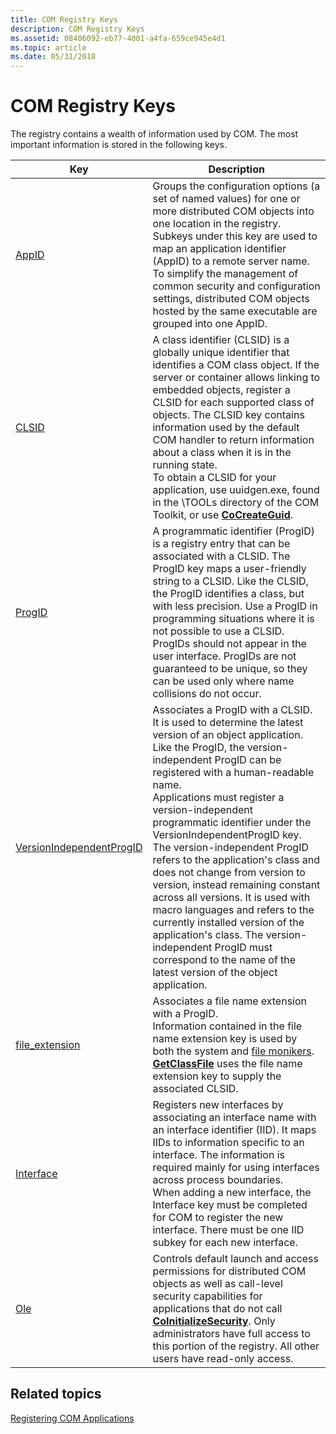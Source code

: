 ```yaml
---
title: COM Registry Keys
description: COM Registry Keys
ms.assetid: 08406092-eb77-4001-a4fa-659ce945e4d1
ms.topic: article
ms.date: 05/31/2018
---
```


# COM Registry Keys

The registry contains a wealth of information used by COM. The most important information is stored in the following keys.



| Key                                                                 | Description                                                                                                                                                                                                                                                                                                                                                                                                                                                                                                                                                                                                                                                                                                                       |
|---------------------------------------------------------------------|-----------------------------------------------------------------------------------------------------------------------------------------------------------------------------------------------------------------------------------------------------------------------------------------------------------------------------------------------------------------------------------------------------------------------------------------------------------------------------------------------------------------------------------------------------------------------------------------------------------------------------------------------------------------------------------------------------------------------------------|
| [AppID](appid-key.md)<br/>                                   | Groups the configuration options (a set of named values) for one or more distributed COM objects into one location in the registry. Subkeys under this key are used to map an application identifier (AppID) to a remote server name. To simplify the management of common security and configuration settings, distributed COM objects hosted by the same executable are grouped into one AppID.<br/>                                                                                                                                                                                                                                                                                                                      |
| [CLSID](clsid-key-hklm.md)<br/>                              | A class identifier (CLSID) is a globally unique identifier that identifies a COM class object. If the server or container allows linking to embedded objects, register a CLSID for each supported class of objects. The CLSID key contains information used by the default COM handler to return information about a class when it is in the running state.<br/> To obtain a CLSID for your application, use uuidgen.exe, found in the \\TOOLs directory of the COM Toolkit, or use [**CoCreateGuid**](/windows/desktop/api/combaseapi/nf-combaseapi-cocreateguid). <br/>                                                                                                                                                                                       |
| [ProgID](-progid--key.md)<br/>                               | A programmatic identifier (ProgID) is a registry entry that can be associated with a CLSID. The ProgID key maps a user-friendly string to a CLSID. Like the CLSID, the ProgID identifies a class, but with less precision. Use a ProgID in programming situations where it is not possible to use a CLSID. ProgIDs should not appear in the user interface. ProgIDs are not guaranteed to be unique, so they can be used only where name collisions do not occur.<br/>                                                                                                                                                                                                                                                      |
| [VersionIndependentProgID](versionindependentprogid.md)<br/> | Associates a ProgID with a CLSID. It is used to determine the latest version of an object application. Like the ProgID, the version-independent ProgID can be registered with a human-readable name. <br/> Applications must register a version-independent programmatic identifier under the VersionIndependentProgID key. The version-independent ProgID refers to the application's class and does not change from version to version, instead remaining constant across all versions. It is used with macro languages and refers to the currently installed version of the application's class. The version-independent ProgID must correspond to the name of the latest version of the object application. <br/> |
| [file\_extension](-file-extension--key.md)<br/>              | Associates a file name extension with a ProgID.<br/> Information contained in the file name extension key is used by both the system and [file monikers](file-monikers.md). [**GetClassFile**](/windows/desktop/api/Objbase/nf-objbase-getclassfile) uses the file name extension key to supply the associated CLSID. <br/>                                                                                                                                                                                                                                                                                                                                                                                                                              |
| [Interface](interface-key.md)<br/>                           | Registers new interfaces by associating an interface name with an interface identifier (IID). It maps IIDs to information specific to an interface. The information is required mainly for using interfaces across process boundaries. <br/> When adding a new interface, the Interface key must be completed for COM to register the new interface. There must be one IID subkey for each new interface. <br/>                                                                                                                                                                                                                                                                                                       |
| [Ole](hkey-local-machine-software-microsoft-ole.md)<br/>     | Controls default launch and access permissions for distributed COM objects as well as call-level security capabilities for applications that do not call [**CoInitializeSecurity**](/windows/desktop/api/combaseapi/nf-combaseapi-coinitializesecurity). Only administrators have full access to this portion of the registry. All other users have read-only access. <br/>                                                                                                                                                                                                                                                                                                                                                                                           |



 

## Related topics

<dl> <dt>

[Registering COM Applications](registering-com-applications.md)
</dt> </dl>

 

 





